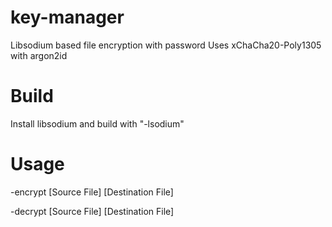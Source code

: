 # key-manager
Libsodium based file encryption with password
Uses xChaCha20-Poly1305 with argon2id

# Build
Install libsodium and build with "-lsodium"

# Usage
-encrypt [Source File] [Destination File]

-decrypt [Source File] [Destination File]
